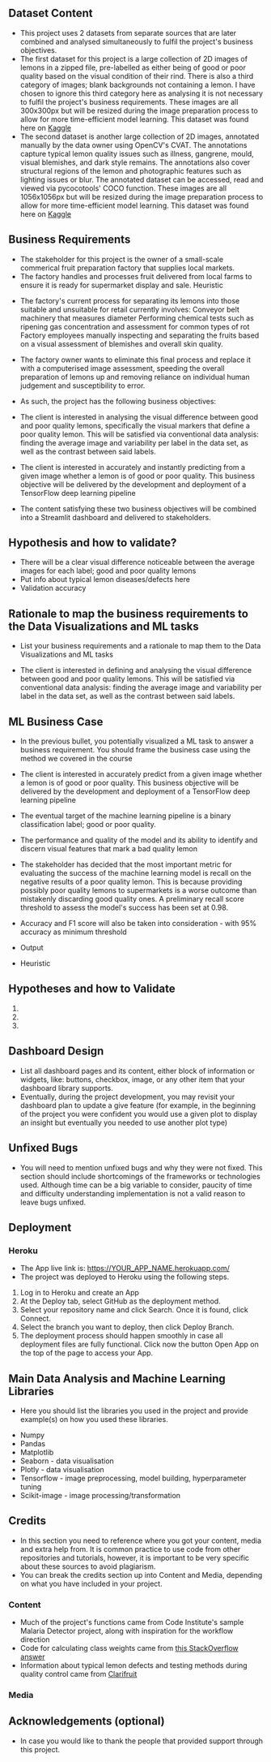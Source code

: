 ## Dataset Content
* This project uses 2 datasets from separate sources that are later combined and analysed simultaneously to fulfil the project's business objectives.
* The first dataset for this project is a large collection of 2D images of lemons in a zipped file, pre-labelled as either being of good or poor quality based on the visual condition of their rind. There is also a third category of images; blank backgrounds not containing a lemon. I have chosen to ignore this third category here as analysing it is not necessary to fulfil the project's business requirements. These images are all 300x300px but will be resized during the image preparation process to allow for more time-efficient model learning. This dataset was found here on [Kaggle](https://www.kaggle.com/datasets/yusufemir/lemon-quality-dataset)
* The second dataset is another large collection of 2D images, annotated manually by the data owner using OpenCV's CVAT. The annotations capture typical lemon quality issues such as illness, gangrene, mould, visual blemishes, and dark style remains. The annotations also cover structural regions of the lemon and photographic features such as lighting issues or blur. The annotated dataset can be accessed, read and viewed via pycocotools' COCO function. These images are all 1056x1056px but will be resized during the image preparation process to allow for more time-efficient model learning. This dataset was found here on [Kaggle](https://www.kaggle.com/datasets/maciejadamiak/lemons-quality-control-dataset)

## Business Requirements
* The stakeholder for this project is the owner of a small-scale commerical fruit preparation factory that supplies local markets. 
* The factory handles and processes fruit delivered from local farms to ensure it is ready for supermarket display and sale. 
Heuristic
- The factory's current process for separating its lemons into those suitable and unsuitable for retail currently involves: 
Conveyor belt machinery that measures diameter
Performing chemical tests such as ripening gas concentration and assessment for common types of rot
Factory employees manually inspecting and separating the fruits based on a visual assessment of blemishes and overall skin quality. 
- The factory owner wants to eliminate this final process and replace it with a computerised image assessment, speeding the overall preparation of lemons up and removing reliance on individual human judgement and susceptibility to error. 

- As such, the project has the following business objectives:
- The client is interested in analysing the visual difference between good and poor quality lemons, specifically the visual markers that define a poor quality lemon. This will be satisfied via conventional data analysis: finding the average image and variability per label in the data set, as well as the contrast between said labels.
- The client is interested in accurately and instantly predicting from a given image whether a lemon is of good or poor quality. This business objective will be delivered by the development and deployment of a TensorFlow deep learning pipeline 
- The content satisfying these two business objectives will be combined into a Streamlit dashboard and delivered to stakeholders.



## Hypothesis and how to validate?
* There will be a clear visual difference noticeable between the average images for each label; good and poor quality lemons
* Put info about typical lemon diseases/defects here
* Validation accuracy


## Rationale to map the business requirements to the Data Visualizations and ML tasks
* List your business requirements and a rationale to map them to the Data Visualizations and ML tasks
- The client is interested in defining and analysing the visual difference between good and poor quality lemons. This will be satisfied via conventional data analysis: finding the average image and variability per label in the data set, as well as the contrast between said labels.

## ML Business Case
* In the previous bullet, you potentially visualized a ML task to answer a business requirement. You should frame the business case using the method we covered in the course 
- The client is interested in accurately predict from a given image whether a lemon is of good or poor quality. This business objective will be delivered by the development and deployment of a TensorFlow deep learning pipeline 
- The eventual target of the machine learning pipeline is a binary classification label; good or poor quality.
- The performance and quality of the model
 and its ability to identify and discern visual features that mark a bad quality lemon
- The stakeholder has decided that the most important metric for evaluating the success of the machine learning model is recall on the negative results of a poor quality lemon. This is because providing possibly poor quality lemons to supermarkets is a worse outcome than mistakenly discarding good quality ones. A preliminary recall score threshold to assess the model's success has been set at 0.98.

- Accuracy and F1 score will also be taken into consideration - with 95% accuracy as minimum threshold
- Output
- Heuristic

## Hypotheses and how to Validate

1.
2.
3.


## Dashboard Design
* List all dashboard pages and its content, either block of information or widgets, like: buttons, checkbox, image, or any other item that your dashboard library supports.
* Eventually, during the project development, you may revisit your dashboard plan to update a give feature (for example, in the beginning of the project you were confident you would use a given plot to display an insight but eventually you needed to use another plot type)



## Unfixed Bugs
* You will need to mention unfixed bugs and why they were not fixed. This section should include shortcomings of the frameworks or technologies used. Although time can be a big variable to consider, paucity of time and difficulty understanding implementation is not a valid reason to leave bugs unfixed.

## Deployment
### Heroku

* The App live link is: https://YOUR_APP_NAME.herokuapp.com/ 
* The project was deployed to Heroku using the following steps.

1. Log in to Heroku and create an App
2. At the Deploy tab, select GitHub as the deployment method.
3. Select your repository name and click Search. Once it is found, click Connect.
4. Select the branch you want to deploy, then click Deploy Branch.
5. The deployment process should happen smoothly in case all deployment files are fully functional. Click now the button Open App on the top of the page to access your App.


## Main Data Analysis and Machine Learning Libraries
* Here you should list the libraries you used in the project and provide example(s) on how you used these libraries.

- Numpy
- Pandas
- Matplotlib
- Seaborn - data visualisation
- Plotly - data visualisation
- Tensorflow - image preprocessing, model building, hyperparameter tuning
- Scikit-image - image processing/transformation


## Credits 

* In this section you need to reference where you got your content, media and extra help from. It is common practice to use code from other repositories and tutorials, however, it is important to be very specific about these sources to avoid plagiarism. 
* You can break the credits section up into Content and Media, depending on what you have included in your project. 

### Content 

- Much of the project's functions came from Code Institute's sample Malaria Detector project, along with inspiration for the workflow direction
- Code for calculating class weights came from [this StackOverflow answer](https://stackoverflow.com/questions/42586475/is-it-possible-to-automatically-infer-the-class-weight-from-flow-from-directory/67678399#67678399)
- Information about typical lemon defects and testing methods during quality control came from [Clarifruit](https://www.clarifruit.com/knowledge-base/fresh-produce-categories/lemons/)

### Media





## Acknowledgements (optional)
* In case you would like to thank the people that provided support through this project.

